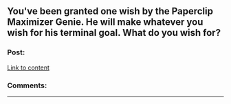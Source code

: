 ## You've been granted one wish by the Paperclip Maximizer Genie. He will make whatever you wish for his terminal goal. What do you wish for?

### Post:

[Link to content](https://old.reddit.com/r/AskReddit/comments/9khcs6/youve_been_granted_one_wish_by_the_paperclip/)

### Comments:

---

